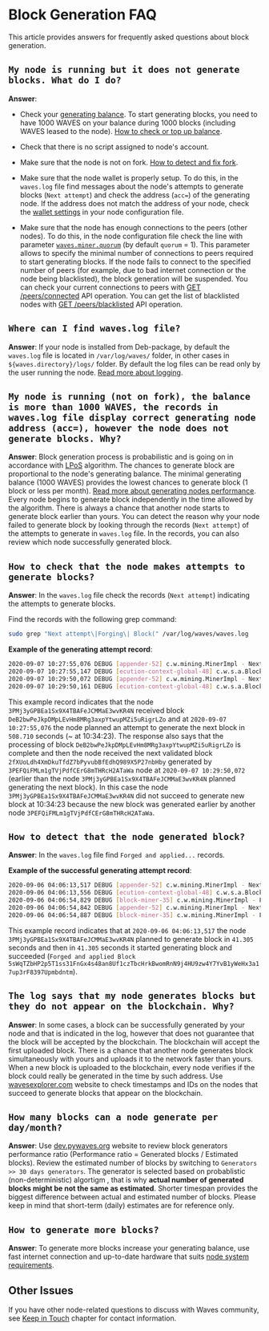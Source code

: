 # Block Generation FAQ

This article provides answers for frequently asked questions about block generation.

## `My node is running but it does not generate blocks. What do I do?`

**Answer**:

* Check your [generating balance](/en/blockchain/account/account-balance#account-balance-in-waves-token). To start generating blocks, you need to have 1000 WAVES on your balance during 1000 blocks (including WAVES leased to the node). [How to check or top up balance](/en/blockchain/account/account-balance#top-up-and-view-account-balance).

* Check that there is no script assigned to node's account.

* Make sure that the node is not on fork. [How to detect and fix fork](/en/waves-node/#deal-with-forks).

* Make sure that the node wallet is properly setup. To do this, in the `waves.log` file find messages about the node's attempts to generate blocks (`Next attempt`) and check the address (`acc=`) of the generating node. If the address does not match the address of your node, check the [wallet settings](/en/waves-node/node-configuration#wallet-settings) in your node configuration file.

* Make sure that the node has enough connections to the peers (other nodes).
To do this, in the node configuration file check the line with parameter [`waves.miner.quorum`](/en/waves-node/node-configuration#miner-settings) (by default `quorum` = 1). This parameter allows to specify the minimal number of connections to peers required to start generating blocks. If the node fails to connect to the specified number of peers (for example, due to bad internet connection or the node being blacklisted), the block generation will be suspended. You can check your current connections to peers with [GET /peers/connected](https://nodes.wavesnodes.com/api-docs/index.html#/peers/connectedPeers_1) API operation. You can get the list of blacklisted nodes with [GET /peers/blacklisted](https://nodes.wavesnodes.com/api-docs/index.html#/peers/blacklistedPeers_1) API operation.

## `Where can I find waves.log file?`

**Answer**: If your node is installed from Deb-package, by default the `waves.log` file is located in `/var/log/waves/` folder, in other cases in `${waves.directory}/logs/` folder. By default the log files can be read only by the user running the node. [Read more about logging](/en/waves-node/logging-configuration).

## `My node is running (not on fork), the balance is more than 1000 WAVES, the records in waves.log file display correct generating node address (acc=), however the node does not generate blocks. Why?`

**Answer**: Block generation process is probabilistic and is going on in accordance with [LPoS](/en/blockchain/glossary#lpos) algorithm. The chances to generate block are proportional to the node's generating balance. The minimal generating balance (1000 WAVES) provides the lowest chances to generate block (1 block or less per month). [Read more about generating nodes performance](#how-many-blocks-can-a-node-generate-per-day-month). Every node begins to generate block independently in the time allowed by the algorithm. There is always a chance that another node starts to generate block earlier than yours. You can detect the reason why your node failed to generate block by looking through the records (`Next attempt`) of the attempts to generate in `waves.log` file. In the records, you can also review which node successfully generated block.

## `How to check that the node makes attempts to generate blocks?`

**Answer**: In the `waves.log` file check the records (`Next attempt`) indicating the attempts to generate blocks.

Find the records with the following grep command:

```bash
sudo grep "Next attempt\|Forging\| Block(" /var/log/waves/waves.log
```

**Example of the generating attempt record**:

```bash
2020-09-07 10:27:55,076 DEBUG [appender-52] c.w.mining.MinerImpl - Next attempt for acc=3PMj3yGPBEa1Sx9X4TBAFeJCMMaE3wvKR4N in 508.710 seconds
2020-09-07 10:27:55,147 DEBUG [ecution-context-global-48] c.w.s.a.BlockAppender$ - [2ecdf572 134.209.30.86:56992] Appended Block(DeB2bwPeJkpDMpLEvHm8MRg3axpYtwupMZi5uRigrLZo,CPX3P6rvYttUhUFtM2MTHdJ4AALFyfdfDey5oH9CGJXP,3PJEPHsDNtfDRxxaja8wEp3mCXp5kpLYsLS,1599474474614,[])
2020-09-07 10:29:50,072 DEBUG [appender-52] c.w.mining.MinerImpl - Next attempt for acc=3PMj3yGPBEa1Sx9X4TBAFeJCMMaE3wvKR4N in 457.722 seconds
2020-09-07 10:29:50,161 DEBUG [ecution-context-global-48] c.w.s.a.BlockAppender$ - [7895562c 173.249.1.184:60940] Appended Block(2fXUoLdh4XmDkuTfdZ7bPyvubBfEdhQ989X5P27nbHby,8hs8fTy52sJyzJwxMb75A38JAxsEPjycMTyfCbbrW9XB,3PEFQiFMLm1gTVjPdfCErG8mTHRcH2ATaWa,1599474589929,[],600000000)
```

This example record indicates that the node `3PMj3yGPBEa1Sx9X4TBAFeJCMMaE3wvKR4N` received block `DeB2bwPeJkpDMpLEvHm8MRg3axpYtwupMZi5uRigrLZo` and at `2020-09-07 10:27:55,076` the node planned an attempt to generate the next block in `508.710` seconds (~ at 10:34:23). The response also says that the processing of block `DeB2bwPeJkpDMpLEvHm8MRg3axpYtwupMZi5uRigrLZo` is complete and then the node received the next validated block `2fXUoLdh4XmDkuTfdZ7bPyvubBfEdhQ989X5P27nbHby` generated by `3PEFQiFMLm1gTVjPdfCErG8mTHRcH2ATaWa` node at `2020-09-07 10:29:50,072` (earlier than the node `3PMj3yGPBEa1Sx9X4TBAFeJCMMaE3wvKR4N` planned generating the next block). In this case the node `3PMj3yGPBEa1Sx9X4TBAFeJCMMaE3wvKR4N` did not succeed to generate new block at 10:34:23 because the new block was generated earlier by another node `3PEFQiFMLm1gTVjPdfCErG8mTHRcH2ATaWa`.

## `How to detect that the node generated block?`

**Answer**: In the `waves.log` file find `Forged and applied...` records.

**Example of the successful generating attempt record**:

```bash
2020-09-06 04:06:13,517 DEBUG [appender-52] c.w.mining.MinerImpl - Next attempt for acc=3PMj3yGPBEa1Sx9X4TBAFeJCMMaE3wvKR4N in 41.305 seconds
2020-09-06 04:06:13,556 DEBUG [ecution-context-global-48] c.w.s.a.BlockAppender$ - [560c392d 5.189.182.6:52504] Appended Block(3bQwytTjwQCkQs2DWuoR5oqNKFtjAyDSftHQXrW2ALLQ29MpVBuX96231JW9joTGsYbbuyHaEuhrfUVvgFxdnJBs,2rTRaJqMrp2L3HvUfJ4FRQQGZGPM23kHVdhy1pAQucHLAvyG7QEHy6mMw9MfV7cjf7r2BDWYeyv7Eih3Uz83yVog,3P2HNUd5VUPLMQkJmctTPEeeHumiPN2GkTb,1599365173456,[],600000000)
2020-09-06 04:06:54,829 DEBUG [block-miner-35] c.w.mining.MinerImpl - Forging with <3PMj3yGPBEa1Sx9X4TBAFeJCMMaE3wvKR4N>, Time 41369 > Estimated Time 41361, balance 3485157657499, prev block 2qNW6zpp419atqZbstbwnAijUAmk55ggWiSvFLu6eDDSMuMciMta9f8aNXWh1HybQe2i2R2KwMcRrhHwd8by2Ya7 at 2228616 with target 61
2020-09-06 04:06:54,842 DEBUG [appender-52] c.w.mining.MinerImpl - Next attempt for acc=3PMj3yGPBEa1Sx9X4TBAFeJCMMaE3wvKR4N in 412.766 seconds
2020-09-06 04:06:54,887 DEBUG [block-miner-35] c.w.mining.MinerImpl - Forged and applied Block(5sWqTZbHP2p5T1ss31FnGx4s48an8Uf1czTbcHrkBwomRnN9j4HU9zw4Y7YvB1yWeHx3a17up3rF8397Upmbdntm,2qNW6zpp419atqZbstbwnAijUAmk55ggWiSvFLu6eDDSMuMciMta9f8aNXWh1HybQe2i2R2KwMcRrhHwd8by2Ya7,<3PMj3yGPBEa1Sx9X4TBAFeJCMMaE3wvKR4N>,1599365214825,[],2000000000) with cumulative score 525712542186004822512224
```

This example record indicates that at `2020-09-06 04:06:13,517` the node `3PMj3yGPBEa1Sx9X4TBAFeJCMMaE3wvKR4N` planned to generate block in `41.305` seconds and then in `41.305` seconds it started generating block and succeeded (`Forged and applied Block 5sWqTZbHP2p5T1ss31FnGx4s48an8Uf1czTbcHrkBwomRnN9j4HU9zw4Y7YvB1yWeHx3a17up3rF8397Upmbdntm`).

## `The log says that my node generates blocks but they do not appear on the blockchain. Why?`

**Answer**: In some cases, a block can be successfully generated by your node and that is indicated in the log, however that does not guarantee that the block will be accepted by the blockchain. The blockchain will accept the first uploaded block. There is a chance that another node generates block simultaneously with yours and uploads it to the network faster than yours. When a new block is uploaded to the blockchain, every node verifies if the block could really be generated in the time by such address. Use [wavesexplorer.com](https://wavesexplorer.com/) website to check timestamps and IDs on the nodes that succeed to generate blocks that appear on the blockchain.

## `How many blocks can a node generate per day/month?`

**Answer**: Use [dev.pywaves.org](https://dev.pywaves.org/) website to review block generators performance ratio (Performance ratio = Generated blocks / Estimated blocks). Review the estimated number of blocks by switching to `Generators >> 30 days generators`. The generator is selected based on probablistic (non-deterministic) algortigm , that is why **actual number of generated blocks might be not the same as estimated**. Shorter timespan provides the biggest difference between actual and estimated number of blocks. Please keep in mind that short-term (daily) estimates are for reference only.

## `How to generate more blocks?`

**Answer**: To generate more blocks increase your generating balance, use fast internet connection and up-to-date hardware that suits [node system requirements](/en/waves-node/how-to-install-a-node/how-to-install-a-node#system-requirements).

## Other Issues

If you have other node-related questions to discuss with Waves community, see [Keep in Touch](/en/keep-in-touch/) chapter for contact information.
